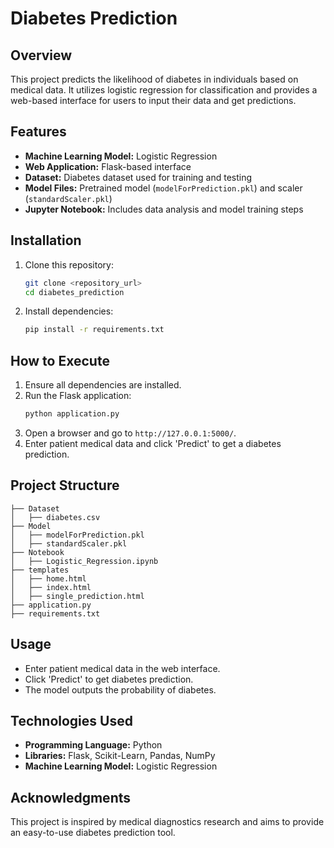 # Diabetes Prediction

## Overview
This project predicts the likelihood of diabetes in individuals based on medical data. It utilizes logistic regression for classification and provides a web-based interface for users to input their data and get predictions.

## Features
- **Machine Learning Model:** Logistic Regression
- **Web Application:** Flask-based interface
- **Dataset:** Diabetes dataset used for training and testing
- **Model Files:** Pretrained model (`modelForPrediction.pkl`) and scaler (`standardScaler.pkl`)
- **Jupyter Notebook:** Includes data analysis and model training steps

## Installation
1. Clone this repository:
   ```sh
   git clone <repository_url>
   cd diabetes_prediction
   ```
2. Install dependencies:
   ```sh
   pip install -r requirements.txt
   ```

## How to Execute
1. Ensure all dependencies are installed.
2. Run the Flask application:
   ```sh
   python application.py
   ```
3. Open a browser and go to `http://127.0.0.1:5000/`.
4. Enter patient medical data and click 'Predict' to get a diabetes prediction.

## Project Structure
```
├── Dataset
│   ├── diabetes.csv
├── Model
│   ├── modelForPrediction.pkl
│   ├── standardScaler.pkl
├── Notebook
│   ├── Logistic_Regression.ipynb
├── templates
│   ├── home.html
│   ├── index.html
│   ├── single_prediction.html
├── application.py
├── requirements.txt
```

## Usage
- Enter patient medical data in the web interface.
- Click 'Predict' to get diabetes prediction.
- The model outputs the probability of diabetes.

## Technologies Used
- **Programming Language:** Python
- **Libraries:** Flask, Scikit-Learn, Pandas, NumPy
- **Machine Learning Model:** Logistic Regression

## Acknowledgments
This project is inspired by medical diagnostics research and aims to provide an easy-to-use diabetes prediction tool.


